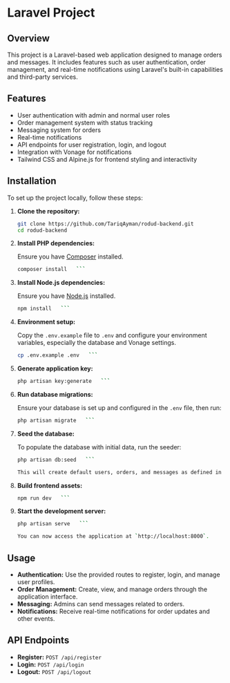 # Laravel Project

## Overview

This project is a Laravel-based web application designed to manage orders and messages. It includes features such as user authentication, order management, and real-time notifications using Laravel's built-in capabilities and third-party services.

## Features

- User authentication with admin and normal user roles
- Order management system with status tracking
- Messaging system for orders
- Real-time notifications
- API endpoints for user registration, login, and logout
- Integration with Vonage for notifications
- Tailwind CSS and Alpine.js for frontend styling and interactivity

## Installation

To set up the project locally, follow these steps:

1. **Clone the repository:**
   ```bash
   git clone https://github.com/TariqAyman/rodud-backend.git
   cd rodud-backend
   ```

2. **Install PHP dependencies:**

   Ensure you have [Composer](https://getcomposer.org/) installed.
   ```bash
   composer install   ```

3. **Install Node.js dependencies:**

   Ensure you have [Node.js](https://nodejs.org/) installed.
   ```bash
   npm install   ```

4. **Environment setup:**

   Copy the `.env.example` file to `.env` and configure your environment variables, especially the database and Vonage settings.
   ```bash
   cp .env.example .env   ```

5. **Generate application key:**
   ```bash
   php artisan key:generate   ```

6. **Run database migrations:**

   Ensure your database is set up and configured in the `.env` file, then run:
   ```bash
   php artisan migrate   ```

7. **Seed the database:**

   To populate the database with initial data, run the seeder:
   ```bash
   php artisan db:seed   ```

   This will create default users, orders, and messages as defined in the `DatabaseSeeder` class.

8. **Build frontend assets:**
   ```bash
   npm run dev   ```

9. **Start the development server:**
   ```bash
   php artisan serve   ```

   You can now access the application at `http://localhost:8000`.

## Usage

- **Authentication:** Use the provided routes to register, login, and manage user profiles.
- **Order Management:** Create, view, and manage orders through the application interface.
- **Messaging:** Admins can send messages related to orders.
- **Notifications:** Receive real-time notifications for order updates and other events.

## API Endpoints

- **Register:** `POST /api/register`
- **Login:** `POST /api/login`
- **Logout:** `POST /api/logout`
